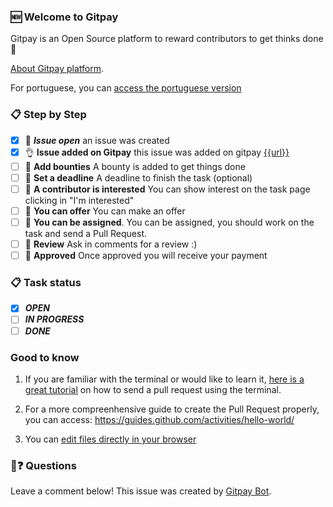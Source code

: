 
### 🆕 Welcome to Gitpay

Gitpay is an Open Source platform to reward contributors to get thinks done 💝

[About Gitpay platform](https://gitpay.me).

For portuguese, you can [access the portuguese version](https://github.com/worknenjoy/gitpay-github-app/blob/master/first-comment.pt-br.md)

### 📋 Step by Step

- [x] 🔔 ***Issue open*** an issue was created
- [x] 👌 **Issue added on Gitpay** this issue was added on gitpay [{{url}}]({{url}})
- [ ] 📝 **Add bounties** A bounty is added to get things done
- [ ] 📝 **Set a deadline** A deadline to finish the task (optional)
- [ ] 💾 **A contributor is interested** You can show interest on the task page clicking in "I'm interested" 
- [ ] 💾 **You can offer** You can make an offer
- [ ] 🔀 **You can be assigned**. You can be assigned, you should work on the task and send a Pull Request.
- [ ] 💬 **Review** Ask in comments for a review :)
- [ ] 🏁 **Approved** Once approved you will receive your payment

### 📋 Task status
- [x] ***OPEN***
- [ ] ***IN PROGRESS***
- [ ] ***DONE***

### Good to know

1. If you are familiar with the terminal or would like to learn it, [here is a great tutorial](https://egghead.io/series/how-to-contribute-to-an-open-source-project-on-github) on how to send a pull request using the terminal.

2. For a more compreenhensive guide to create the Pull Request properly, you can access: https://guides.github.com/activities/hello-world/

3. You can [edit files directly in your browser](https://help.github.com/articles/editing-files-in-your-repository/)

### 🤔❓ Questions
Leave a comment below!
This issue was created by [Gitpay Bot](https://github.com/worknenjoy/gitpay-github-app).
